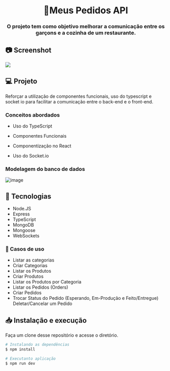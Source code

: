 <h1 align="center">🍔Meus Pedidos API</h1>

<h3 align="center">
  O projeto tem como objetivo melhorar a comunicação entre os garçons e a cozinha de um restaurante.
</h3>

## 📷 Screenshot
<img src="https://github.com/carlosaaraujo/meusPedidos/assets/46418534/282636a2-e498-44df-b7c6-dbe3f8cf5b22" />

## 💻 Projeto

Reforçar a utilização de componentes funcionais, uso do typescript e socket io para facilitar a comunicação entre o back-end e o front-end.

### Conceitos abordados

- Uso do TypeScript

- Componentes Funcionais

- Componentização no React

- Uso do Socket.io

### Modelagem do banco de dados

![image](https://github.com/carlosaaraujo/backPedidos/assets/46418534/fe5bb640-8903-4259-9430-abe4be18ae8c)

## 🔧 Tecnologias

-  Node.JS
-  Express
-  TypeScript
-  MongoDB
-  Mongoose
-  WebSockets

### 📂 Casos de uso
- Listar as categorias
- Criar Categorias
- Listar os Produtos
- Criar Produtos
- Listar os Produtos por Categoria
- Listar os Pedidos (Orders)
- Criar Pedidos
- Trocar Status do Pedido (Esperando, Em-Produção e Feito/Entregue)
Deletar/Cancelar um Pedido

## 📥 Instalação e execução

Faça um clone desse repositório e acesse o diretório.

```bash
# Instalando as dependências
$ npm install

# Executanto aplicação
$ npm run dev
```

